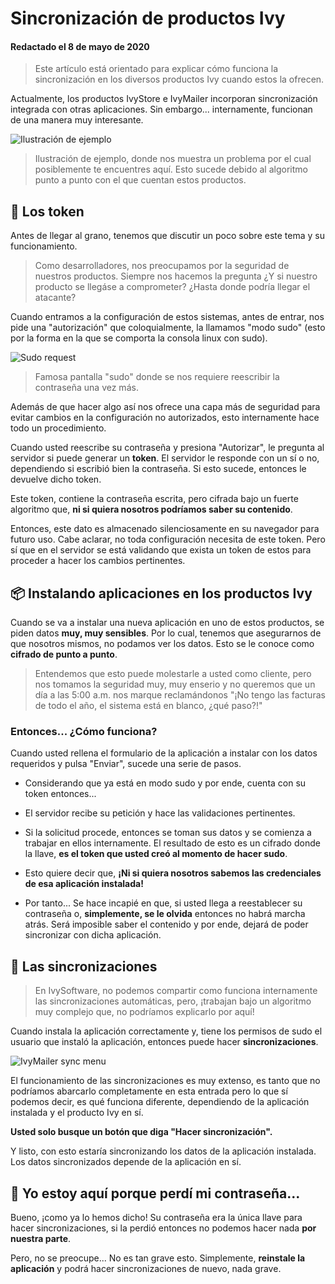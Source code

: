 # Sincronización de productos Ivy #
#### Redactado el 8 de mayo de 2020

> Este artículo está orientado para explicar cómo funciona la sincronización en los diversos productos Ivy cuando estos la ofrecen.

Actualmente, los productos IvyStore e IvyMailer incorporan sincronización integrada con otras aplicaciones. Sin embargo... internamente, funcionan de una manera muy interesante.

![Ilustración de ejemplo](/data/assets/ivystore-sync.png)

> Ilustración de ejemplo, donde nos muestra un problema por el cual posiblemente te encuentres aquí. Esto sucede debido al algoritmo punto a punto con el que cuentan estos productos.


## 🔑 Los token

Antes de llegar al grano, tenemos que discutir un poco sobre este tema y su funcionamiento.

> Como desarrolladores, nos preocupamos por la seguridad de nuestros productos. Siempre nos hacemos la pregunta ¿Y si nuestro producto se llegáse a comprometer? ¿Hasta donde podría llegar el atacante?

Cuando entramos a la configuración de estos sistemas, antes de entrar, nos pide una "autorización" que coloquialmente, la llamamos "modo sudo" (esto por la forma en la que se comporta la consola linux con sudo).

![Sudo request](/data/assets/sudo-mode.png)

> Famosa pantalla "sudo" donde se nos requiere reescribir la contraseña una vez más.

Además de que hacer algo así nos ofrece una capa más de seguridad para evitar cambios en la configuración no autorizados, esto internamente hace todo un procedimiento.

Cuando usted reescribe su contraseña y presiona "Autorizar", le pregunta al servidor si puede generar un **token**. El servidor le responde con un sí o no, dependiendo si escribió bien la contraseña. Si esto sucede, entonces le devuelve dicho token.

Este token, contiene la contraseña escrita, pero cifrada bajo un fuerte algoritmo que, **ni si quiera nosotros podríamos saber su contenido**.

Entonces, este dato es almacenado silenciosamente en su navegador para futuro uso. Cabe aclarar, no toda configuración necesita de este token. Pero sí que en el servidor se está validando que exista un token de estos para proceder a hacer los cambios pertinentes.

## 📦 Instalando aplicaciones en los productos Ivy

Cuando se va a instalar una nueva aplicación en uno de estos productos, se piden datos **muy, muy sensibles**. Por lo cual, tenemos que asegurarnos de que nosotros mismos, no podamos ver los datos. Esto se le conoce como **cifrado de punto a punto**.

> Entendemos que esto puede molestarle a usted como cliente, pero nos tomamos la seguridad muy, muy enserio y no queremos que un día a las 5:00 a.m. nos marque reclamándonos "¡No tengo las facturas de todo el año, el sistema está en blanco, ¿qué paso?!"

### Entonces... ¿Cómo funciona?

Cuando usted rellena el formulario de la aplicación a instalar con los datos requeridos y pulsa "Enviar", sucede una serie de pasos.

- Considerando que ya está en modo sudo y por ende, cuenta con su token entonces...

- El servidor recibe su petición y hace las validaciones pertinentes.

- Si la solicitud procede, entonces se toman sus datos y se comienza a trabajar en ellos internamente. El resultado de esto es un cifrado donde la llave, **es el token que usted creó al momento de hacer sudo**.

- Esto quiere decir que, **¡Ni si quiera nosotros sabemos las credenciales de esa aplicación instalada!**

- Por tanto... Se hace incapié en que, si usted llega a reestablecer su contraseña o, **simplemente, se le olvida** entonces no habrá marcha atrás. Será imposible saber el contenido y por ende, dejará de poder sincronizar con dicha aplicación.

## 🔄 Las sincronizaciones

> En IvySoftware, no podemos compartir como funciona internamente las sincronizaciones automáticas, pero, ¡trabajan bajo un algoritmo muy complejo que, no podríamos explicarlo por aquí!

Cuando instala la aplicación correctamente y, tiene los permisos de sudo el usuario que instaló la aplicación, entonces puede hacer **sincronizaciones**.

![IvyMailer sync menu](/data/assets/ivymailer-sync.png)


El funcionamiento de las sincronizaciones es muy extenso, es tanto que no podríamos abarcarlo completamente en esta entrada pero lo que sí podemos decir, es qué funciona diferente, dependiendo de la aplicación instalada y el producto Ivy en sí.

**Usted solo busque un botón que diga "Hacer sincronización".**

Y listo, con esto estaría sincronizando los datos de la aplicación instalada. Los datos sincronizados depende de la aplicación en sí.

## 🤔 Yo estoy aquí porque perdí mi contraseña...

Bueno, ¡como ya lo hemos dicho! Su contraseña era la única llave para hacer sincronizaciones, si la perdió entonces no podemos hacer nada **por nuestra parte**.

Pero, no se preocupe... No es tan grave esto. Simplemente, **reinstale la aplicación** y podrá hacer sincronizaciones de nuevo, nada grave.